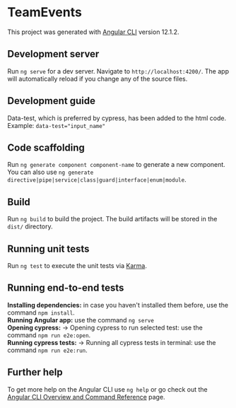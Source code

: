 # TeamEvents

This project was generated with [Angular CLI](https://github.com/angular/angular-cli) version 12.1.2.

## Development server

Run `ng serve` for a dev server. Navigate to `http://localhost:4200/`. The app will automatically reload if you change any of the source files.

## Development guide

Data-test, which is preferred by cypress, has been added to the html code.\
Example: `data-test="input_name"`

## Code scaffolding

Run `ng generate component component-name` to generate a new component. You can also use `ng generate directive|pipe|service|class|guard|interface|enum|module`.

## Build

Run `ng build` to build the project. The build artifacts will be stored in the `dist/` directory.

## Running unit tests

Run `ng test` to execute the unit tests via [Karma](https://karma-runner.github.io).

## Running end-to-end tests

**Installing dependencies:** in case you haven't installed them before, use the command `npm install`.\
**Running Angular app:** use the command `ng serve`\
**Opening cypress:** -> Opening cypress to run selected test: use the command `npm run e2e:open`.\
**Running cypress tests:** -> Running all cypress tests in terminal: use the command `npm run e2e:run`.

## Further help

To get more help on the Angular CLI use `ng help` or go check out the [Angular CLI Overview and Command Reference](https://angular.io/cli) page.
